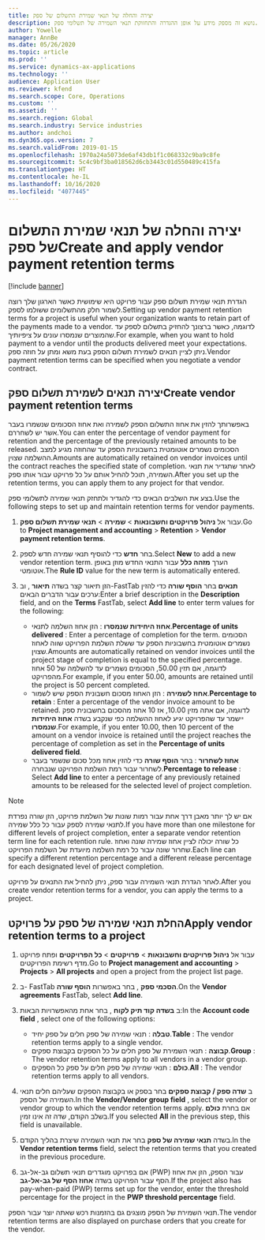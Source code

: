```yaml
---
title: יצירה והחלה של תנאי שמירת התשלום של ספק
description: נושא זה מספק מידע על אופן ההגדרה והתחזוקת תנאי השמירה של תשלומי ספק.
author: Yowelle
manager: AnnBe
ms.date: 05/26/2020
ms.topic: article
ms.prod: ''
ms.service: dynamics-ax-applications
ms.technology: ''
audience: Application User
ms.reviewer: kfend
ms.search.scope: Core, Operations
ms.custom: ''
ms.assetid: ''
ms.search.region: Global
ms.search.industry: Service industries
ms.author: andchoi
ms.dyn365.ops.version: 7
ms.search.validFrom: 2019-01-15
ms.openlocfilehash: 1970a24a5073de6af43db1f1c068332c9ba9c8fe
ms.sourcegitcommit: 5c4c9bf3ba018562d6cb3443c01d550489c415fa
ms.translationtype: HT
ms.contentlocale: he-IL
ms.lasthandoff: 10/16/2020
ms.locfileid: "4077445"
---
```

# <a name="create-and-apply-vendor-payment-retention-terms"></a><span data-ttu-id="7cd7c-103">יצירה והחלה של תנאי שמירת התשלום של ספק</span><span class="sxs-lookup"><span data-stu-id="7cd7c-103">Create and apply vendor payment retention terms</span></span>

[!include [banner](../includes/banner.md)] 

<span data-ttu-id="7cd7c-104">הגדרת תנאי שמירת תשלום ספק עבור פרויקט היא שימושית כאשר הארגון שלך רוצה לשמור חלק מהתשלומים ששולמו לספק.</span><span class="sxs-lookup"><span data-stu-id="7cd7c-104">Setting up vendor payment retention terms for a project is useful when your organization wants to retain part of the payments made to a vendor.</span></span> <span data-ttu-id="7cd7c-105">לדוגמה, כאשר ברצונך להחזיק בתשלום לספק עד שהמוצרים שנמסרו עונים על ציפיותיך.</span><span class="sxs-lookup"><span data-stu-id="7cd7c-105">For example, when you want to hold payment to a vendor until the products delivered meet your expectations.</span></span> <span data-ttu-id="7cd7c-106">ניתן לציין תנאים לשמירת תשלום הספק בעת משא ומתן על חוזה ספק.</span><span class="sxs-lookup"><span data-stu-id="7cd7c-106">Vendor payment retention terms can be specified when you negotiate a vendor contract.</span></span>

## <a name="create-vendor-payment-retention-terms"></a><span data-ttu-id="7cd7c-107">יצירה תנאים לשמירת תשלום ספק</span><span class="sxs-lookup"><span data-stu-id="7cd7c-107">Create vendor payment retention terms</span></span>

<span data-ttu-id="7cd7c-108">באפשרותך להזין את אחוז התשלום הספק לשמירה ואת אחוז הסכומים שנשמרו בעבר אשר יש לשחררם.</span><span class="sxs-lookup"><span data-stu-id="7cd7c-108">You can enter the percentage of vendor payment for retention and the percentage of the previously retained amounts to be released.</span></span> <span data-ttu-id="7cd7c-109">הסכומים נשמרים אוטומטית בחשבוניות הספק עד שהחוזה מגיע למצב ההשלמה שצוין.</span><span class="sxs-lookup"><span data-stu-id="7cd7c-109">Amounts are automatically retained on vendor invoices until the contract reaches the specified state of completion.</span></span> <span data-ttu-id="7cd7c-110">לאחר שתגדיר את תנאי השמירה, תוכל להחיל אותם על כל פרויקט עבור אותו ספק.</span><span class="sxs-lookup"><span data-stu-id="7cd7c-110">After you set up the retention terms, you can apply them to any project for that vendor.</span></span>

<span data-ttu-id="7cd7c-111">בצע את השלבים הבאים כדי להגדיר ולתחזק תנאי שמירה לתשלומי ספק.</span><span class="sxs-lookup"><span data-stu-id="7cd7c-111">Use the following steps to set up and maintain retention terms for vendor payments.</span></span> 

1. <span data-ttu-id="7cd7c-112">עבור אל **ניהול פרויקטים וחשבונאות** > **שמירה** > **תנאי שמירת תשלום ספק**.</span><span class="sxs-lookup"><span data-stu-id="7cd7c-112">Go to **Project management and accounting** > **Retention** > **Vendor payment retention terms**.</span></span>
2. <span data-ttu-id="7cd7c-113">בחר **חדש** כדי להוסיף תנאי שמירה חדש לספק.</span><span class="sxs-lookup"><span data-stu-id="7cd7c-113">Select **New** to add a new vendor retention term.</span></span> <span data-ttu-id="7cd7c-114">הערך **מזהה כלל** עבור התנאי החדש מוזן באופן אוטומטי.</span><span class="sxs-lookup"><span data-stu-id="7cd7c-114">The **Rule ID** value for the new term is automatically entered.</span></span> 
3. <span data-ttu-id="7cd7c-115">הזן תיאור קצר בשדה **תיאור** , וב-FastTab **תנאים** בחר **הוסף שורה** כדי להזין ערכים עבור הדברים הבאים:</span><span class="sxs-lookup"><span data-stu-id="7cd7c-115">Enter a brief description in the **Description** field, and on the **Terms** FastTab, select **Add line** to enter term values for the following:</span></span>

   - <span data-ttu-id="7cd7c-116">**אחוז היחידות שנמסרו** : הזן אחוז השלמה לתנאי.</span><span class="sxs-lookup"><span data-stu-id="7cd7c-116">**Percentage of units delivered** : Enter a percentage of completion for the term.</span></span> <span data-ttu-id="7cd7c-117">הסכומים נשמרים אוטומטית בחשבוניות הספק עד ששלת השלמת הפרויקט שווה לאחוז שצוין.</span><span class="sxs-lookup"><span data-stu-id="7cd7c-117">Amounts are automatically retained on vendor invoices until the project stage of completion is equal to the specified percentage.</span></span> <span data-ttu-id="7cd7c-118">לדוגמה, אם תזין 50.00, הסכומים נשמרים עד להשלמה של 50 אחוז מהפרויקט.</span><span class="sxs-lookup"><span data-stu-id="7cd7c-118">For example, if you enter 50.00, amounts are retained until the project is 50 percent completed.</span></span>
   - <span data-ttu-id="7cd7c-119">**אחוז לשמירה** : הזן האחוז מסכום חשבונית הספק שיש לשמור.</span><span class="sxs-lookup"><span data-stu-id="7cd7c-119">**Percentage to retain** : Enter a percentage of the vendor invoice amount to be retained.</span></span> <span data-ttu-id="7cd7c-120">לדוגמה, אם אתה מזין 10.00, אז 10 אחוז מהסכום בחשבונית ספק יישמר עד שהפרויקט יגיע לאחוז ההשלמה כפי שנקבע בשדה **אחוז היחידות שנמסרו**.</span><span class="sxs-lookup"><span data-stu-id="7cd7c-120">For example, if you enter 10.00, then 10 percent of the amount on a vendor invoice is retained until the project reaches the percentage of completion as set in the **Percentage of units delivered field**.</span></span>
   - <span data-ttu-id="7cd7c-121">**אחוז לשחרור** : בחר **הוסף שורה** כדי להזין אחוז מכל סכום שנשמר בעבר לשחרור עבור רמת השלמת הפרויקט שנבחרה.</span><span class="sxs-lookup"><span data-stu-id="7cd7c-121">**Percentage to release** : Select **Add line** to enter a percentage of any previously retained amounts to be released for the selected level of project completion.</span></span>

> [!NOTE]
> <span data-ttu-id="7cd7c-122">אם יש לך יותר מאבן דרך אחת עבור רמות שונות של השלמת פרויקט, הזן שורה נפרדת לתנאי שמירה לספק עבור כל כלל שמירה.</span><span class="sxs-lookup"><span data-stu-id="7cd7c-122">If you have more than one milestone for different levels of project completion, enter a separate vendor retention term line for each retention rule.</span></span> <span data-ttu-id="7cd7c-123">כל שורה יכולה לציין אחוז שמירה שונה ואחוז שחרור שונה עבור כל רמת השלמה מיועדת של השלמת הפרויקט.</span><span class="sxs-lookup"><span data-stu-id="7cd7c-123">Each line can specify a different retention percentage and a different release percentage for each designated level of project completion.</span></span>

<span data-ttu-id="7cd7c-124">לאחר הגדרת תנאי השמירה עבור ספק, ניתן להחיל את התנאים על פרויקט.</span><span class="sxs-lookup"><span data-stu-id="7cd7c-124">After you create vendor retention terms for a vendor, you can apply the terms to a project.</span></span>

## <a name="apply-vendor-retention-terms-to-a-project"></a><span data-ttu-id="7cd7c-125">החלת תנאי שמירה של ספק על פרויקט</span><span class="sxs-lookup"><span data-stu-id="7cd7c-125">Apply vendor retention terms to a project</span></span>

1. <span data-ttu-id="7cd7c-126">עבור אל **ניהול פרויקטים וחשבונאות** > **פרויקטים** > **כל הפרויקטים** ופתח פרויקט מדף רשימת הפרויקטים.</span><span class="sxs-lookup"><span data-stu-id="7cd7c-126">Go to **Project management and accounting** > **Projects** > **All projects** and open a project from the project list page.</span></span>
2. <span data-ttu-id="7cd7c-127">ב- FastTab **הסכמי ספק** , בחר באפשרות **הוסף שורה**.</span><span class="sxs-lookup"><span data-stu-id="7cd7c-127">On the **Vendor agreements** FastTab, select **Add line**.</span></span>
3. <span data-ttu-id="7cd7c-128">ב **‏‫בשדה קוד תיק לקוח‬** , בחר אחת מהאפשרויות הבאות:</span><span class="sxs-lookup"><span data-stu-id="7cd7c-128">In the **Account code field** , select one of the following options:</span></span> 

   - <span data-ttu-id="7cd7c-129">**טבלה** : תנאי שמירה של ספק חלים על ספק יחיד.</span><span class="sxs-lookup"><span data-stu-id="7cd7c-129">**Table** : The vendor retention terms apply to a single vendor.</span></span>
   - <span data-ttu-id="7cd7c-130">**קבוצה** : תנאי השמירת של ספק חלים על כל הספקים בקבוצת ספקים.</span><span class="sxs-lookup"><span data-stu-id="7cd7c-130">**Group** : The vendor retention terms apply to all vendors in a vendor group.</span></span>
   - <span data-ttu-id="7cd7c-131">**כולם** : תנאי שמירה של ספק חלים על ספק כל הספקים.</span><span class="sxs-lookup"><span data-stu-id="7cd7c-131">**All** : The vendor retention terms apply to all vendors.</span></span>

4. <span data-ttu-id="7cd7c-132">ב **שדה ספק / קבוצת ספקים** בחר בספק או בקבוצת הספקים שעליהם חלים תנאי השמירה של הספק.</span><span class="sxs-lookup"><span data-stu-id="7cd7c-132">In the **Vendor/Vendor group field** , select the vendor or vendor group to which the vendor retention terms apply.</span></span> <span data-ttu-id="7cd7c-133">אם בחרת **כולם** בשלב הקודם, שדה זה אינו זמין.</span><span class="sxs-lookup"><span data-stu-id="7cd7c-133">If you selected **All** in the previous step, this field is unavailable.</span></span>
5. <span data-ttu-id="7cd7c-134">בשדה **תנאי שמירה של ספק** בחר את תנאי השמירה שיצרת בהליך הקודם.</span><span class="sxs-lookup"><span data-stu-id="7cd7c-134">In the **Vendor retention terms** field, select the retention terms that you created in the previous procedure.</span></span>
6. <span data-ttu-id="7cd7c-135">אם בפרויקט מוגדרים תנאי תשלום גב-אל-גב (PWP) עבור הספק, הזן את אחוז הסף עבור הפרויקט בשדה **אחוז הסף של גב-אל-גב**.</span><span class="sxs-lookup"><span data-stu-id="7cd7c-135">If the project also has pay-when-paid (PWP) terms set up for the vendor, enter the threshold percentage for the project in the **PWP threshold percentage** field.</span></span>

<span data-ttu-id="7cd7c-136">תנאי השמירת של הספק מוצגים גם בהזמנות רכש שאתה יוצר עבור הספק.</span><span class="sxs-lookup"><span data-stu-id="7cd7c-136">The vendor retention terms are also displayed on purchase orders that you create for the vendor.</span></span>
